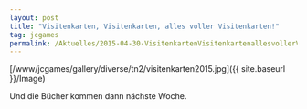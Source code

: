 ```yaml
---
layout: post
title: "Visitenkarten, Visitenkarten, alles voller Visitenkarten!"
tag: jcgames
permalink: /Aktuelles/2015-04-30-VisitenkartenVisitenkartenallesvollerVisitenkarten
---
```



[/www/jcgames/gallery/diverse/tn2/visitenkarten2015.jpg]({{ site.baseurl }}/Image)

Und die Bücher kommen dann nächste Woche.


